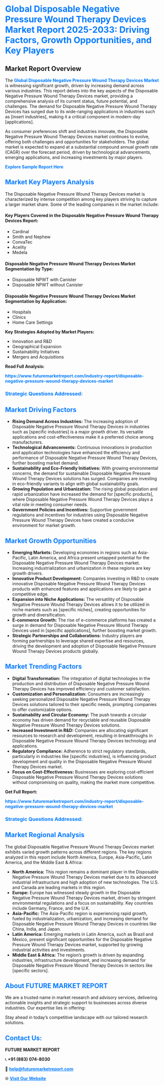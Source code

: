 <h1 style="color: #007BFF;">Global Disposable Negative Pressure Wound Therapy Devices Market Report 2025-2033: Driving Factors, Growth Opportunities, and Key Players</h1>

<section id="overview">
<h2>Market Report Overview</h2>
<p>The <a href="https://www.futuremarketreport.com/industry-report/disposable-negative-pressure-wound-therapy-devices-market" style="color: #007BFF; text-decoration: none;"><strong>Global Disposable Negative Pressure Wound Therapy Devices Market</strong></a> is witnessing significant growth, driven by increasing demand across various industries. This report delves into the key aspects of the Disposable Negative Pressure Wound Therapy Devices market, providing a comprehensive analysis of its current status, future potential, and challenges. The demand for Disposable Negative Pressure Wound Therapy Devices has surged due to its wide-ranging applications in industries such as [insert industries], making it a critical component in modern-day [applications].</p>
<p>As consumer preferences shift and industries innovate, the Disposable Negative Pressure Wound Therapy Devices market continues to evolve, offering both challenges and opportunities for stakeholders. The global market is expected to expand at a substantial compound annual growth rate (CAGR) over the forecast period, driven by technological advancements, emerging applications, and increasing investments by major players.</p>
</section>

<section id="overview">
<p><a href="https://www.futuremarketreport.com/request-sample/reportId=54426" style="color: #007BFF; text-decoration: none;"><strong>Explore Sample Report Here</strong></a></p>
</section>

<section id="key-players">
<h2 style="color: #007BFF;">Market Key Players Analysis</h2>
<p>The Disposable Negative Pressure Wound Therapy Devices market is characterized by intense competition among key players striving to capture a larger market share. Some of the leading companies in the market include:</p>
<h4>Key Players Covered in the Disposable Negative Pressure Wound Therapy Devices Report:</h4>
<ul><li>Cardinal</li><li>Smith and Nephew</li><li>ConvaTec</li><li>Acelity</li><li>Medela</li></ul>
<h4>Disposable Negative Pressure Wound Therapy Devices Market Segmentation by Type:</h4>
<ul><li>Disposable NPWT with Canister</li><li>Disposable NPWT without Canister</li></ul>

<h4>Disposable Negative Pressure Wound Therapy Devices Market Segmentation by Application:</h4>
<ul><li>Hospitals</li><li>Clinics</li><li>Home Care Settings</li></ul>
<p><strong>Key Strategies Adopted by Market Players:</strong></p>
<ul>
<li>Innovation and R&D</li>
<li>Geographical Expansion</li>
<li>Sustainability Initiatives</li>
<li>Mergers and Acquisitions</li>
</ul>
</section>

<section>
<p><strong>Read Full Analysis: </strong></p><a href="https://www.futuremarketreport.com/industry-report/disposable-negative-pressure-wound-therapy-devices-market" style="color: #007BFF; text-decoration: none;"><strong>https://www.futuremarketreport.com/industry-report/disposable-negative-pressure-wound-therapy-devices-market</strong></a>
<h3 style="color: #007BFF;">Strategic Questions Addressed:</h3>
</section>

<section id="driving-factors">
<h2 style="color: #007BFF;">Market Driving Factors</h2>
<ul>
<li><strong>Rising Demand Across Industries:</strong> The increasing adoption of Disposable Negative Pressure Wound Therapy Devices in industries such as [specific industries] is a major growth driver. Its versatile applications and cost-effectiveness make it a preferred choice among manufacturers.</li>
<li><strong>Technological Advancements:</strong> Continuous innovations in production and application technologies have enhanced the efficiency and performance of Disposable Negative Pressure Wound Therapy Devices, further boosting market demand.</li>
<li><strong>Sustainability and Eco-Friendly Initiatives:</strong> With growing environmental concerns, the demand for sustainable Disposable Negative Pressure Wound Therapy Devices solutions has surged. Companies are investing in eco-friendly variants to align with global sustainability goals.</li>
<li><strong>Growing Population and Urbanization:</strong> The rising global population and rapid urbanization have increased the demand for [specific products], where Disposable Negative Pressure Wound Therapy Devices plays a vital role in meeting consumer needs.</li>
<li><strong>Government Policies and Incentives:</strong> Supportive government regulations and incentives for industries using Disposable Negative Pressure Wound Therapy Devices have created a conducive environment for market growth.</li>
</ul>
</section>

<section id="growth-opportunities">
<h2 style="color: #007BFF;">Market Growth Opportunities</h2>
<ul>
<li><strong>Emerging Markets:</strong> Developing economies in regions such as Asia-Pacific, Latin America, and Africa present untapped potential for the Disposable Negative Pressure Wound Therapy Devices market. Increasing industrialization and urbanization in these regions are key growth drivers.</li>
<li><strong>Innovative Product Development:</strong> Companies investing in R&D to create innovative Disposable Negative Pressure Wound Therapy Devices products with enhanced features and applications are likely to gain a competitive edge.</li>
<li><strong>Expansion into Niche Applications:</strong> The versatility of Disposable Negative Pressure Wound Therapy Devices allows it to be utilized in niche markets such as [specific niches], creating opportunities for growth and diversification.</li>
<li><strong>E-commerce Growth:</strong> The rise of e-commerce platforms has created a surge in demand for Disposable Negative Pressure Wound Therapy Devices used in [specific applications], further boosting market growth.</li>
<li><strong>Strategic Partnerships and Collaborations:</strong> Industry players are forming partnerships to leverage shared expertise and resources, driving the development and adoption of Disposable Negative Pressure Wound Therapy Devices products globally.</li>
</ul>
</section>

<section id="trending-factors">
<h2 style="color: #007BFF;">Market Trending Factors</h2>
<ul>
<li><strong>Digital Transformation:</strong> The integration of digital technologies in the production and distribution of Disposable Negative Pressure Wound Therapy Devices has improved efficiency and customer satisfaction.</li>
<li><strong>Customization and Personalization:</strong> Consumers are increasingly seeking personalized Disposable Negative Pressure Wound Therapy Devices solutions tailored to their specific needs, prompting companies to offer customizable options.</li>
<li><strong>Sustainability and Circular Economy:</strong> The push towards a circular economy has driven demand for recyclable and reusable Disposable Negative Pressure Wound Therapy Devices solutions.</li>
<li><strong>Increased Investment in R&D:</strong> Companies are allocating significant resources to research and development, resulting in breakthroughs in Disposable Negative Pressure Wound Therapy Devices technology and applications.</li>
<li><strong>Regulatory Compliance:</strong> Adherence to strict regulatory standards, particularly in industries like [specific industries], is influencing product development and quality in the Disposable Negative Pressure Wound Therapy Devices market.</li>
<li><strong>Focus on Cost-Effectiveness:</strong> Businesses are exploring cost-efficient Disposable Negative Pressure Wound Therapy Devices solutions without compromising on quality, making the market more competitive.</li>
</ul>
</section>

<section>
<p><strong>Get Full Report: </strong></p><a href="https://www.futuremarketreport.com/industry-report/disposable-negative-pressure-wound-therapy-devices-market" style="color: #007BFF; text-decoration: none;"><strong>https://www.futuremarketreport.com/industry-report/disposable-negative-pressure-wound-therapy-devices-market</strong></a>
<h3 style="color: #007BFF;">Strategic Questions Addressed:</h3>
</section>


<section id="regional-analysis">
<h2 style="color: #007BFF;">Market Regional Analysis</h2>
<p>The global Disposable Negative Pressure Wound Therapy Devices market exhibits varied growth patterns across different regions. The key regions analyzed in this report include North America, Europe, Asia-Pacific, Latin America, and the Middle East & Africa:</p>
<ul>
<li><strong>North America:</strong> This region remains a dominant player in the Disposable Negative Pressure Wound Therapy Devices market due to its advanced industrial infrastructure and high adoption of new technologies. The U.S. and Canada are leading markets in this region.</li>
<li><strong>Europe:</strong> Europe has witnessed steady growth in the Disposable Negative Pressure Wound Therapy Devices market, driven by stringent environmental regulations and a focus on sustainability. Key countries include Germany, France, and the U.K.</li>
<li><strong>Asia-Pacific:</strong> The Asia-Pacific region is experiencing rapid growth, fueled by industrialization, urbanization, and increasing demand for Disposable Negative Pressure Wound Therapy Devices in countries like China, India, and Japan.</li>
<li><strong>Latin America:</strong> Emerging markets in Latin America, such as Brazil and Mexico, present significant opportunities for the Disposable Negative Pressure Wound Therapy Devices market, supported by growing industrial activities and investments.</li>
<li><strong>Middle East & Africa:</strong> The region’s growth is driven by expanding industries, infrastructure development, and increasing demand for Disposable Negative Pressure Wound Therapy Devices in sectors like [specific sectors].</li>
</ul>
</section>

<footer>
<h2 style="color: #007BFF;">About FUTURE MARKET REPORT</h2>
<p>We are a trusted name in market research and advisory services, delivering actionable insights and strategic support to businesses across diverse industries. Our expertise lies in offering:</p>

<p>Stay ahead in today’s competitive landscape with our tailored research solutions.</p>

<h2 style="color: #007BFF;">Contact Us:</h2>
<p><strong>FUTURE MARKET REPORT</strong></p>
<p>📞 <strong>+91 (883) 074-8030</strong></p>
<p>📧 <strong><a href="mailto:help@futuremarketreport.com" style="color: #007BFF;">help@futuremarketreport.com</a></strong></p>
<p>🌐 <strong><a href="https://www.futuremarketreport.com/" style="color: #007BFF;">Visit Our Website</a></strong></p>
</footer>